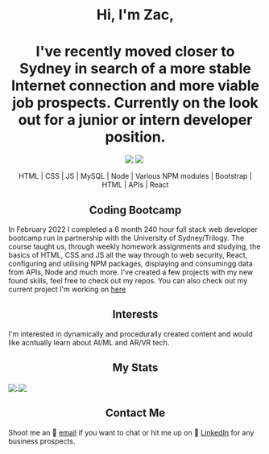 <h1 align = "center">Hi, I'm Zac,</h2>

<h1 align = "center"> I've recently moved closer to Sydney in search of a more stable Internet connection and more viable job prospects. Currently on the look out for a junior or intern developer position.</h1>

<p align= "center">
<img src='https://img.shields.io/github/last-commit/HobbaZ/HobbaZ'>
<img src='https://img.shields.io/github/followers/HobbaZ.svg'>
<img>
</p>

<p align = "center">HTML | CSS | JS | MySQL | Node | Various NPM modules | Bootstrap | HTML | APIs | React</p>

<h2 align = "center">Coding Bootcamp</h2>

In February 2022 I completed a 6 month 240 hour full stack web developer bootcamp run in partnership with the University of Sydney/Trilogy. The course taught us, through weekly homework assignments and studying, the basics of HTML, CSS and JS all the way through to web security, React, configuring and utilising NPM packages, displaying and consumingg data from APIs, Node and much more. I've created a few projects with my new found skills, feel free to check out my repos. You can also check out my current project I'm working on [here](https://worthly.herokuapp.com/)


<h2 align = "center">Interests</h2>
I'm interested in dynamically and procedurally created content and would like acntually learn about AI/ML and AR/VR tech.


<h2 align = "center">My Stats</h2>
<a href="https://github.com/anuraghazra/github-readme-stats">
  <img align="center" src="https://github-readme-stats.vercel.app/api?username=HobbaZ&repo=HobbaZ&show_icons=true&theme=onedark&custom_title=Zac's%20Github%20Stats" />
</a>
<a href="https://github.com/anuraghazra/github-readme-stats">
  <img align="center" src="https://github-readme-stats.vercel.app/api/top-langs/?username=HobbaZ&theme=onedark" />
</a>


<h2 align = "center">Contact Me</h2>

Shoot me an 📧 [email](zachobba@gmail.com) if you want to chat or hit me up on 💼 [LinkedIn](https://www.linkedin.com/in/zachary-hobba-52aaa182/) for any business prospects.

